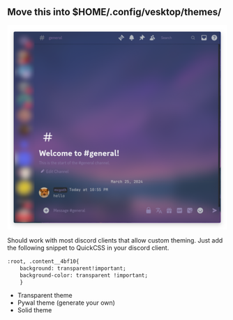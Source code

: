 ## Move this into $HOME/.config/vesktop/themes/

![ricepic](https://github.com/entailz/vencord-transparent-rice/blob/master/assets/discord.png?raw=true)

Should work with most discord clients that allow custom theming.
Just add the following snippet to QuickCSS in your discord client.

```
:root, .content__4bf10{
    background: transparent!important;
    background-color: transparent !important;
    }
```

- Transparent theme
- Pywal theme (generate your own)
- Solid theme
